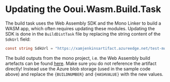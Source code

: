 # Updating the Ooui.Wasm.Build.Task

The build task uses the Web Assembly SDK and the Mono Linker to build a WASM app, which often requires updating these modules. Updating the SDK is done in the `BuildDistTask` file by replacing the string content of the `SdkUrl` field:

```c#
const string SdkUrl = "https://xamjenkinsartifact.azureedge.net/test-mono-mainline-wasm/{BUILDNUMBER}/ubuntu-1804-amd64/sdks/wasm/mono-wasm-{HASHVALUE}.zip";
```

The build outputs from the mono project, i.e. the Web Assembly build artefacts can be found [here](https://jenkins.mono-project.com/job/test-mono-mainline-wasm/). Make sure you do not reference the artifact directly! Instead use the Azure blob storage (used in the sample code above) and replace the `{BUILDNUMBER}` and `{HASHVALUE}` with the new values.
